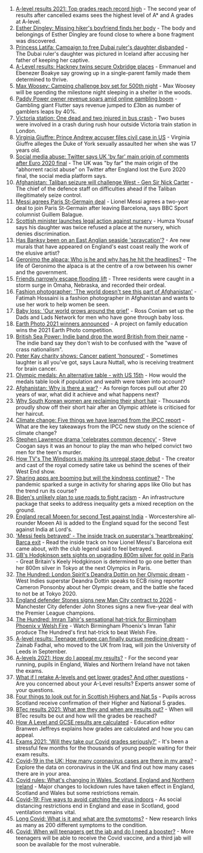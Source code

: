 1. [A-level results 2021: Top grades reach record high](https://www.bbc.co.uk/news/education-58086908) - The second year of results after cancelled exams sees the highest level of A* and A grades at A-level.
2. [Esther Dingley: Missing hiker's boyfriend finds her body](https://www.bbc.co.uk/news/uk-england-tyne-58159591) - The body and belongings of Esther Dingley are found close to where a bone fragment was discovered.
3. [Princess Latifa: Campaign to free Dubai ruler's daughter disbanded](https://www.bbc.co.uk/news/world-middle-east-58156419) - The Dubai ruler's daughter was pictured in Iceland after accusing her father of keeping her captive.
4. [A-Level results: Hackney twins secure Oxbridge places](https://www.bbc.co.uk/news/uk-england-london-58156170) - Emmanuel and Ebenezer Boakye say growing up in a single-parent family made them determined to thrive.
5. [Max Woosey: Camping challenge boy set for 500th night](https://www.bbc.co.uk/news/uk-england-devon-58147506) - Max Woosey will be spending the milestone night sleeping in a shelter in the woods.
6. [Paddy Power owner revenue soars amid online gambling boom](https://www.bbc.co.uk/news/business-58156250) - Gambling giant Flutter says revenue jumped to £3bn as number of gamblers leaps by 40%.
7. [Victoria station: One dead and two injured in bus crash](https://www.bbc.co.uk/news/uk-england-london-58097961) - Two buses were involved in a crash during rush hour outside Victoria train station in London.
8. [Virginia Giuffre: Prince Andrew accuser files civil case in US](https://www.bbc.co.uk/news/uk-58153711) - Virginia Giuffre alleges the Duke of York sexually assaulted her when she was 17 years old.
9. [Social media abuse: Twitter says UK 'by far' main origin of comments after Euro 2020 final](https://www.bbc.co.uk/sport/football/58159878) - The UK was "by far" the main origin of the "abhorrent racist abuse" on Twitter after England lost the Euro 2020 final, the social media platform says.
10. [Afghanistan: Taliban seizure will challenge West - Gen Sir Nick Carter](https://www.bbc.co.uk/news/world-asia-58158658) - The chief of the defence staff on difficulties ahead if the Taliban illegitimately seize control.
11. [Messi agrees Paris St-Germain deal](https://www.bbc.co.uk/sport/football/58159464) - Lionel Messi agrees a two-year deal to join Paris St-Germain after leaving Barcelona, says BBC Sport columnist Guillem Balague.
12. [Scottish minister launches legal action against nursery](https://www.bbc.co.uk/news/uk-scotland-tayside-central-58147135) - Humza Yousaf says his daughter was twice refused a place at the nursery, which denies discrimination.
13. [Has Banksy been on an East Anglian seaside 'spraycation'?](https://www.bbc.co.uk/news/uk-england-norfolk-58145220) - Are new murals that have appeared on England's east coast really the work of the elusive artist?
14. [Geronimo the alpaca: Who is he and why has he hit the headlines?](https://www.bbc.co.uk/news/uk-england-gloucestershire-58158054) - The life of Geronimo the alpaca is at the centre of a row between his owner and the government.
15. [Friends narrowly escape flooding lift](https://www.bbc.co.uk/news/world-us-canada-58154056) - Three residents were caught in a storm surge in Omaha, Nebraska, and recorded their ordeal.
16. [Fashion photographer: 'The world doesn't see this part of Afghanistan'](https://www.bbc.co.uk/news/world-asia-58147426) - Fatimah Hossaini is a fashion photographer in Afghanistan and wants to use her work to help women be seen.
17. [Baby loss: 'Our world grows around the grief'](https://www.bbc.co.uk/news/uk-england-london-58146834) - Ross Coniam set up the Dads and Lads Network for men who have gone through baby loss.
18. [Earth Photo 2021 winners announced](https://www.bbc.co.uk/news/in-pictures-58103283) - A project on family education wins the 2021 Earth Photo competition.
19. [British Sea Power: Indie band drop the word British from their name](https://www.bbc.co.uk/news/entertainment-arts-58150537) - The indie band say they don't wish to be confused with the "wave of crass nationalism".
20. [Peter Kay charity shows: Cancer patient 'honoured'](https://www.bbc.co.uk/news/uk-58144223) - Sometimes laughter is all you've got, says Laura Nuttall, who is receiving treatment for brain cancer.
21. [Olympic medals: An alternative table - with US 15th](https://www.bbc.co.uk/news/world-us-canada-58143550) - How would the medals table look if population and wealth were taken into account?
22. [Afghanistan: Why is there a war?](https://www.bbc.co.uk/news/world-asia-49192495) - As foreign forces pull out after 20 years of war, what did it achieve and what happens next?
23. [Why South Korean women are reclaiming their short hair](https://www.bbc.co.uk/news/world-asia-58082355) - Thousands proudly show off their short hair after an Olympic athlete is criticised for her haircut.
24. [Climate change: Five things we have learned from the IPCC report](https://www.bbc.co.uk/news/science-environment-58138714) - What are the key takeaways from the IPCC new study on the science of climate change?
25. [Stephen Lawrence drama 'celebrates common decency'](https://www.bbc.co.uk/news/entertainment-arts-58112588) - Steve Coogan says it was an honour to play the man who helped convict two men for the teen's murder.
26. [How TV's The Windsors is making its unregal stage debut](https://www.bbc.co.uk/news/entertainment-arts-58101586) - The creator and cast of the royal comedy satire take us behind the scenes of their West End show.
27. [Sharing apps are booming but will the kindness continue?](https://www.bbc.co.uk/news/business-57981598) - The pandemic sparked a surge in activity for sharing apps like Olio but has the trend run its course?
28. [Biden's unlikely plan to use roads to fight racism](https://www.bbc.co.uk/news/world-us-canada-58106414) - An infrastructure package that seeks to address inequality gets a mixed reception on the ground.
29. [England recall Moeen for second Test against India](https://www.bbc.co.uk/sport/cricket/58142837) - Worcestershire all-rounder Moeen Ali is added to the England squad for the second Test against India at Lord's.
30. ['Messi feels betrayed' - The inside track on superstar's 'heartbreaking' Barca exit](https://www.bbc.co.uk/sport/football/58157038) - Read the inside track on how Lionel Messi's Barcelona exit came about, with the club legend said to feel betrayed.
31. [GB's Hodgkinson sets sights on upgrading 800m silver for gold in Paris](https://www.bbc.co.uk/sport/athletics/58160509) - Great Britain's Keely Hodgkinson is determined to go one better than her 800m silver in Tokyo at the next Olympics in Paris.
32. [The Hundred: London Spirit's Deandra Dottin on her Olympic dream](https://www.bbc.co.uk/sport/cricket/58059288) - West Indies superstar Deandra Dottin speaks to ECB rising reporter Cameron Ponsonby about her Olympic dream, and the battle she faced to not be at Tokyo 2020.
33. [England defender Stones signs new Man City contract to 2026](https://www.bbc.co.uk/sport/football/58157599) - Manchester City defender John Stones signs a new five-year deal with the Premier League champions.
34. [The Hundred: Imran Tahir's sensational hat-trick for Birmingham Phoenix v Welsh Fire](https://www.bbc.co.uk/sport/av/cricket/58153431) - Watch Birmingham Phoenix's Imran Tahir produce The Hundred's first hat-trick to beat Welsh Fire.
35. [A-level results: Teenage refugee can finally pursue medicine dream](https://www.bbc.co.uk/news/uk-england-nottinghamshire-58152429) - Zainab Fadhal, who moved to the UK from Iraq, will join the University of Leeds in September.
36. [A-levels 2021: How do I appeal my results?](https://www.bbc.co.uk/news/education-58026976) - For the second year running, pupils in England, Wales and Northern Ireland have not taken the exams.
37. [What if I retake A-levels and get lower grades? And other questions](https://www.bbc.co.uk/news/education-58148482) - Are you concerned about your A-Level results? Experts answer some of your questions.
38. [Four things to look out for in Scottish Highers and Nat 5s](https://www.bbc.co.uk/news/uk-scotland-58151835) - Pupils across Scotland receive confirmation of their Higher and National 5 grades.
39. [BTec results 2021: What are they and when are results out?](https://www.bbc.co.uk/news/education-49279219) - When will BTec results be out and how will the grades be reached?
40. [How A Level and GCSE results are calculated](https://www.bbc.co.uk/news/education-58120399) - Education editor Branwen Jeffreys explains how grades are calculated and how you can appeal.
41. [Exams 2021: 'Will they take our Covid grades seriously?'](https://www.bbc.co.uk/news/education-58085778) - It's been a stressful few months for the thousands of young people waiting for their exam results.
42. [Covid-19 in the UK: How many coronavirus cases are there in my area?](https://www.bbc.co.uk/news/uk-51768274) - Explore the data on coronavirus in the UK and find out how many cases there are in your area.
43. [Covid rules: What's changing in Wales, Scotland, England and Northern Ireland](https://www.bbc.co.uk/news/explainers-52530518) - Major changes to lockdown rules have taken effect in England, Scotland and Wales but some restrictions remain.
44. [Covid-19: Five ways to avoid catching the virus indoors](https://www.bbc.co.uk/news/explainers-53917432) - As social distancing restrictions end in England and ease in Scotland, good ventilation remains vital.
45. [Long Covid: What is it and what are the symptoms?](https://www.bbc.co.uk/news/health-57833394) - New research links as many as 200 different symptoms to the condition.
46. [Covid: When will teenagers get the jab and do I need a booster?](https://www.bbc.co.uk/news/health-55045639) - More teenagers will be able to receive the Covid vaccine, and a third jab will soon be available for the most vulnerable.
